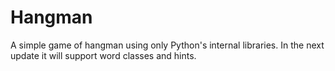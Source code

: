 # Hangman
 A simple game of hangman using only Python's internal libraries.  In the next update it will support word classes and hints.
